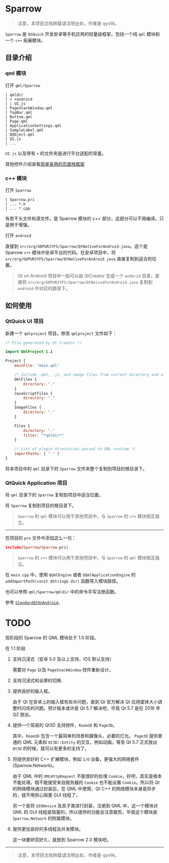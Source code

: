 # Sparrow

> 注意，本项目文档转载请注明出处，作者是 qyvlik。

`Sparrow` 是 `QtQuick` 开发安卓等手机应用的轻量级框架，包括一个纯 `qml` 模块和一个 `c++` 拓展模块。

## 目录介绍

### qml 模块

打开 `qml/Sparrow` 

```
| qmldir
| + +android
| | UI.js
| PageStackWindow.qml
| TopBar.qml
| Bottom.qml
| Page.qml
| ApplicationSettings.qml
| SampleLabel.qml
| QObject.qml
| UI.js
| ...
```

`UI.js` 以及带有 `+` 的文件夹是进行平台适配的常量。

其他控件介绍查看[简单易用的页面栈框架](doc/readme.md)

### c++ 模块

打开 `Sparrow`

```
| Sparrow.pri
| ... *.h
| ... *.cpp
```

有若干头文件和源文件。是 Sparrow 模块的 c++ 部分，这部分可以不用编译。只是用于增强。

打开 `android`

直接到 `src/org/GDPURJYFS/Sparrow/QtNativeForAndroid.java`。这个是 Sparrow `c++` 模块中安卓平台的代码。在安卓项目中，将  `src/org/GDPURJYFS/Sparrow/QtNativeForAndroid.java` 直接复制到适合的位置。

> Qt on Android 项目中一般可以由 QtCreator 生成一个 `andorid` 目录，直接将 `src/org/GDPURJYFS/Sparrow/QtNativeForAndroid.java` 复制到 `android` 中对应的路径下。

## 如何使用

### QtQuick UI 项目

新建一个 `qmlproject` 项目。修改 `qmlproject` 文件如下：

```qml
/* File generated by Qt Creator */

import QmlProject 1.1

Project {
    mainFile: "main.qml"

    /* Include .qml, .js, and image files from current directory and subdirectories */
    QmlFiles {
        directory: "."
    }
    JavaScriptFiles {
        directory: "."
    }
    ImageFiles {
        directory: "."
    }

    Files {
        directory: "."
        filter: "*qmldir*"
    }

    /* List of plugin directories passed to QML runtime */
    importPaths: [ "." ]
}
```

将本项目中的 `qml` 目录下的 `Sparrow` 文件夹整个复制到项目的根目录下。

### QtQuick Application 项目

将 `qml`  目录下的 `Sparrow` 复制到项目中适当位置。

将 `Sparrow` 复制到项目的根目录下。

> `Sparrow` 的 `qml` 模块可以用于其他项目中，与 `Sparrow` 的 `c++` 模块相互独立。

---

在项目的 `pro` 文件中添加这么一句：

```pro
include(Sparrow/Sparrow.pri)
```

> `Sparrow` 的 `c++` 模块可以用于其他项目中，与 `Sparrow` 的 `qml` 模块相互独立。

在 `main.cpp` 中，使用 `QQmlEngine` 或者 `QQmlApplicationEngine` 的 `addImportPath(const QString& dir)` 函数导入模块路径。

也可以参照 `qml/Sparrow/qmldir` 中的命令手写注册函数。

参考 [`StandardQtOnAndroid`](https://github.com/GDPURJYFS/StandardQtOnAndroid/)。

# TODO

现阶段的 Sparrow 的 QML 模块处于 1.0 阶段。

在 1.1 阶段

1. 支持沉浸式（安卓 5.0 及以上支持，IOS 默认支持）

    需要对 `Page` 以及 `PageStackWindow` 控件重新设计。

2. 支持沉浸式和全屏的切换.

3. 提供良好的输入框。

    由于 Qt 在安卓上的输入框有些许问题，直到 Qt 官方解决 Qt 应用窗体大小调整时闪烁的问题。预计版本或许是 Qt 5.7 解决吧，毕竟 Qt 5.7 是在 2016 年 Q2 放出。

4. 提供一个简易的 Qt3D 支持控件，`Room3D` 和 `Page3D`。

    其中，`Room3D` 包含一个最简单的场景和摄像头，必要的灯光。 `Page3D` 提供普通的 QML 元素和 `Qt3D::Entity` 的交互，例如动画。等至 Qt 5.7 正式放出 `Qt3D` 的时候，就可以有更多的支持了。

4. 将提供良好的 C++ 扩展模块，例如 `I/O` 设备，更强大的网络套件(Sparrow.Network)。

    由于 QML 中的 `XMLHttpRequest` 不能很好的处理 `Cookie`，好吧，其实是根本不能处理，既不能接受来自服务器的 `Cookie` 也不能设置 `Cookie`。所以将 Qt 的网络模块通过封装后，在 QML 中使用，Qt C++ 的网络模块本身是异步的，就不用担心阻塞 GUI 线程了。

    另一个是将 `QIODevice` 及其子类进行封装，注册到 QML 中，这一个模块对 QML 的 GUI 线程是阻塞的，所以提供的功能会注意裁剪，毕竟这个模块是 `Sparrow.Network` 的附属模块。

5. 提供更加良好的多线程及并发模块。

     这一块要研究好久，就放到 Sparrow 2.0 模块吧。
     
---

> 注意，本项目文档转载请注明出处，作者是 qyvlik。